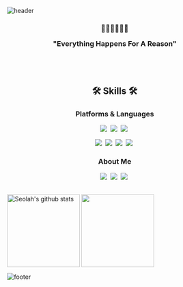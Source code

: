 <!--
![header](https://capsule-render.vercel.app/api?type=wave&color=gradient&animation=twinkling&height=350&section=header&text=SEOLAH%20CHLOE&fontSize=90)
-->
![header](https://capsule-render.vercel.app/api?type=waving&color=gradient&text=%20SeolahChung%20%20&height=200&fontSize=90&fontColor=ffffff)

<h3 align="center"> 🔮🌷💎✨🎪🎠 
  <br>

  
 <p align="center">

  "Everything Happens For A Reason"
  
  </p>

<br>
<br>
<h2 align="center"> 🛠️ Skills 🛠️ </h2>

<h3 align="center"> Platforms & Languages </h3>

<p align="center">
  <img src="https://img.shields.io/badge/SwiftUI-F05138?style=plastic-square&logo=Swift&logoColor=white"/></a>&nbsp
  <img src="https://img.shields.io/badge/UIKit-2396F3?style=plastic-square&logo=Uikit&logoColor=white"/></a>&nbsp
  <img src="https://img.shields.io/badge/iOS-000000?style=plastic-square&logo=Apple&logoColor=white"/></a>&nbsp 
 <!-- <img src="https://img.shields.io/badge/Python-3776AB?style=plastic-square&logo=Apple&logoColor=white"/></a>&nbsp -->

<p align="center">
  <img src="https://img.shields.io/badge/Xcode-147EFB?style=plastic-square&logo=Xcode&logoColor=white"/></a>&nbsp
  <img src="https://img.shields.io/badge/Notion-F50057?style=plastic-square&logo=Gradle&logoColor=white"/></a>&nbsp
  <img src="https://img.shields.io/badge/Slack-4A154B?style=plastic-square&logo=slack&logoColor=white"/></a>&nbsp
  <img src="https://img.shields.io/badge/Figma-F24E1E?style=plastic-square&logo=figma&logoColor=white"/></a>&nbsp
 

<h3 align="center"> About Me </h3>


<p align="center">
  <a href="https://www.instagram.com/codebychloe/"><img src="https://img.shields.io/badge/Instagram-E4405F?style=plastic-square&logo=instagram&logoColor=white&link=instagram.com/codebychloe"/></a>&nbsp 
  <a href="seolahchloe.chung@gmail.com"><img src="https://img.shields.io/badge/Gmail-D14836?style=plastic-square&logo=gmail&logoColor=white&link=https://github.com/seolahchloe"/></a>&nbsp 
  <a href="https://seolahchloe.tistory.com"><img src="https://img.shields.io/badge/Tech Blog-6400AA?style=plastic-square&logo=tistory&logoColor=white&link=https://github.com/seolahchloe"/></a>&nbsp

  <br>
  <br>
<!--
[![SEOLAH's github stats](https://github-readme-stats-sigma-five.vercel.app/api?username=seolahchloe&line_height=20&count_private=true&bg_color=30,92a8d1,9c77e0&title_color=fff&text_color=fff)](https://github.com/seolahchloe/github-readme-stats-sigma-five)[![Top Langs](https://github-readme-stats-sigma-five.vercel.app/api/top-langs/?username=seolahchloe&layout=compact&bg_color=30,92a8d1,9c77e0&title_color=fff&text_color=fff)](https://github.com/seolahchloe/github-readme-stats-sigma-five)-->

<a href="https://github.com/seolahchloe"><img align="center" style="height:170px" src="https://github-readme-stats.vercel.app/api?username=seolahchloe&show_icons=true&include_all_commits=true&hide_border=true&bg_color=30,7F7FD5,86A8E7,91eae4&title_color=fff&text_color=fff" alt="Seolah's github stats" /></a>
<a href="https://github.com/seolahchloe"><img align="center" style="height:170px" src="https://github-readme-stats.vercel.app/api/top-langs/?username=seolahchloe&layout=compact&hide_border=true&bg_color=30,91eae4,86A8E7&title_color=fff&text_color=fff&fontSize=90" /></a> 


![footer](https://capsule-render.vercel.app/api?section=footer&type=waving&color=gradient&animation&height=150)
